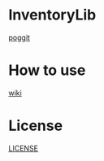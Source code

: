 # InventoryLib

[poggit](https://poggit.pmmp.io/ci/sky-min/InventoryLib)

# How to use
[wiki](https://github.com/sky-min/InventoryLib/wiki/English)

# License 
[LICENSE](https://github.com/sky-min/InventoryLib/blob/master/LICENSE)
